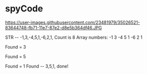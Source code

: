 # spyCode



https://user-images.githubusercontent.com/23481979/35026521-83644748-fb71-11e7-87e2-d8e5b364df46.JPG



STR -- -1,3,-4,5,1,-6,2,1,
Count is 8
Array numbers:
-1 3 -4 5 1 -6 2 1


Found = 3

Found = 5

Found = 1
Found -- 3,5,1,
done!
